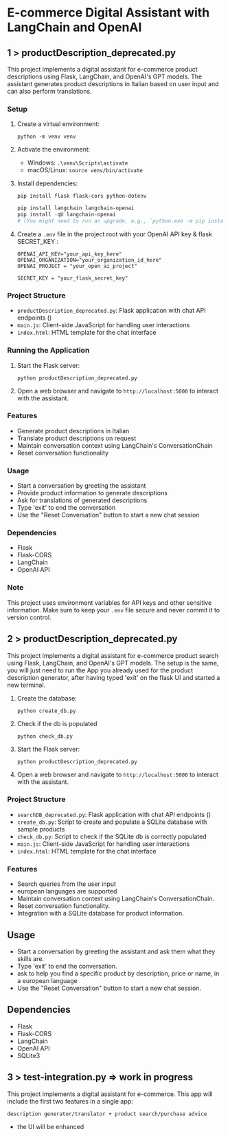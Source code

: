 
# E-commerce Digital Assistant with LangChain and OpenAI

## 1 > productDescription_deprecated.py 
This project implements a digital assistant for e-commerce product descriptions using Flask, LangChain, and OpenAI's GPT models. The assistant generates product descriptions in Italian based on user input and can also perform translations.

### Setup

1. Create a virtual environment:
   ```
   python -m venv venv
   ```

2. Activate the environment:
   - Windows: `.\venv\Scripts\activate`
   - macOS/Linux: `source venv/bin/activate`

3. Install dependencies:
   ```
   pip install flask flask-cors python-dotenv
   ```
   ```powershell
   pip install langchain langchain-openai
   pip install -qU langchain-openai
   # (You might need to run an upgrade, e.g., `python.exe -m pip install --upgrade pip`)
   ```
   

4. Create a `.env` file in the project root with your OpenAI API key & flask SECRET_KEY :
   ```
   OPENAI_API_KEY="your_api_key_here"
   OPENAI_ORGANIZATION="your_organization_id_here"
   OPENAI_PROJECT = "your_open_ai_project"

   SECRET_KEY = "your_flask_secret_key"
   ```

### Project Structure

- `productDescription_deprecated.py`: Flask application with chat API endpoints ()
- `main.js`: Client-side JavaScript for handling user interactions
- `index.html`: HTML template for the chat interface

### Running the Application


1. Start the Flask server:
   ```
   python productDescription_deprecated.py
   ```

2. Open a web browser and navigate to `http://localhost:5000` to interact with the assistant.

### Features

- Generate product descriptions in Italian
- Translate product descriptions on request
- Maintain conversation context using LangChain's ConversationChain
- Reset conversation functionality

### Usage

- Start a conversation by greeting the assistant
- Provide product information to generate descriptions
- Ask for translations of generated descriptions
- Type 'exit' to end the conversation
- Use the "Reset Conversation" button to start a new chat session

### Dependencies

- Flask
- Flask-CORS
- LangChain
- OpenAI API

### Note

This project uses environment variables for API keys and other sensitive information. Make sure to keep your `.env` file secure and never commit it to version control.




## 2 > productDescription_deprecated.py
This project implements a digital assistant for e-commerce product search using Flask, LangChain, and OpenAI's GPT models. The setup is the same, you will just need to run the App you already used for the product description generator, after having typed 'exit' on the flask UI and started a new terminal.

1. Create the database:
   ```
   python create_db.py
   ```
2. Check if the db is populated
   ```
   python check_db.py
   ```
3. Start the Flask server:
   ```
   python productDescription_deprecated.py
   ```
4.  Open a web browser and navigate to `http://localhost:5000` to interact with the assistant.

### Project Structure

- `searchDB_deprecated.py`: Flask application with chat API endpoints ()
- `create_db.py`: Script to create and populate a SQLite database with sample products
- `check_db.py`: Script to check if the SQLite db is correctly populated
- `main.js`: Client-side JavaScript for handling user interactions
- `index.html`: HTML template for the chat interface

### Features

- Search queries from the user input
- european languages are supported
- Maintain conversation context using LangChain's ConversationChain.
- Reset conversation functionality.
- Integration with a SQLite database for product information.

## Usage

- Start a conversation by greeting the assistant and ask them what they skills are.
- Type 'exit' to end the conversation.
- ask to help you find a specific product by description, price or name, in a european language 
- Use the "Reset Conversation" button to start a new chat session.


## Dependencies

- Flask
- Flask-CORS
- LangChain
- OpenAI API
- SQLite3


## 3 > test-integration.py => work in progress
This project implements a digital assistant for e-commerce. This app will include the first two features in a single app: 

`description generator/translator + product search/purchase advice`
+ the UI will be enhanced
